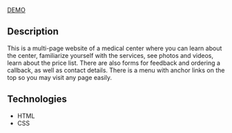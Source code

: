 [DEMO](https://katykuzmenko.github.io/medical-center/)

## Description

This is a multi-page website of a medical center where you can learn about the center, familiarize yourself with the services, see photos and videos, learn about the price list. There are also forms for feedback and ordering a callback, as well as contact details.
There is a menu with anchor links on the top so you may visit any page easily.

## Technologies

- HTML
- CSS
